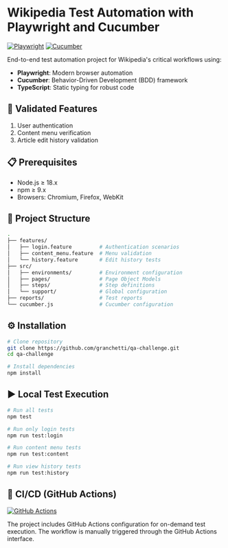 # Wikipedia Test Automation with Playwright and Cucumber

[![Playwright](https://img.shields.io/badge/Playwright-1.50.1-blue?logo=playwright)](https://playwright.dev)
[![Cucumber](https://img.shields.io/badge/Cucumber-11.2.0-green?logo=cucumber)](https://cucumber.io)

End-to-end test automation project for Wikipedia's critical workflows using:
- **Playwright**: Modern browser automation
- **Cucumber**: Behavior-Driven Development (BDD) framework
- **TypeScript**: Static typing for robust code

## 🚀 Validated Features
1. User authentication
2. Content menu verification
3. Article edit history validation

## 📋 Prerequisites
- Node.js ≥ 18.x
- npm ≥ 9.x
- Browsers: Chromium, Firefox, WebKit

## 🧩 Project Structure

```bash
.
├── features/
│   ├── login.feature         # Authentication scenarios
│   ├── content_menu.feature  # Menu validation
│   └── history.feature       # Edit history tests
├── src/
│   ├── environments/         # Environment configuration
│   ├── pages/                # Page Object Models
│   ├── steps/                # Step definitions
│   └── support/              # Global configuration
├── reports/                  # Test reports
└── cucumber.js               # Cucumber configuration
```

## ⚙️ Installation
```bash
# Clone repository
git clone https://github.com/granchetti/qa-challenge.git
cd qa-challenge

# Install dependencies
npm install
```

## ▶️ Local Test Execution

```bash
# Run all tests
npm test

# Run only login tests
npm run test:login

# Run content menu tests
npm run test:content

# Run view history tests
npm run test:history
```
## 🚦 CI/CD (GitHub Actions)

[![GitHub Actions](https://github.com/granchetti/qa-challenge/actions/workflows/tests.yml/badge.svg)](https://github.com/granchetti/qa-challenge/actions/workflows/tests.yml)

The project includes GitHub Actions configuration for on-demand test execution. The workflow is manually triggered through the GitHub Actions interface.

